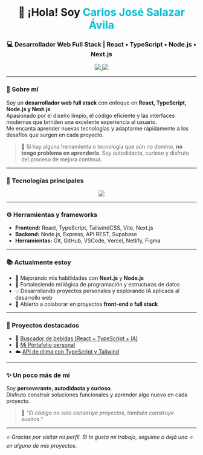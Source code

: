 <!-- Banner animado -->
<h1 align="center">👋 ¡Hola! Soy <span style="color:#00bcd4;">Carlos José Salazar Ávila</span></h1>
<h3 align="center">💻 Desarrollador Web Full Stack | React • TypeScript • Node.js • Next.js</h3>

<p align="center">
  <a href="https://my-portfolio-c18biyjay-carlos-projects-6a4ede30.vercel.app/" target="_blank">
    <img src="https://img.shields.io/badge/🌐_Portafolio-000?style=for-the-badge&logo=vercel&logoColor=white" />
  </a>
  <a href="mailto:carlossalazara43@gmail.com">
    <img src="https://img.shields.io/badge/📧_Correo-carlossalazara43@gmail.com-0078D4?style=for-the-badge" />
  </a>
</p>

---

### 🌟 Sobre mí
Soy un **desarrollador web full stack** con enfoque en **React, TypeScript, Node.js y Next.js**.  
Apasionado por el diseño limpio, el código eficiente y las interfaces modernas que brinden una excelente experiencia al usuario.  
Me encanta aprender nuevas tecnologías y adaptarme rápidamente a los desafíos que surgen en cada proyecto.

> 💪 Si hay alguna herramienta o tecnología que aún no domino, **no tengo problema en aprenderla**. Soy autodidacta, curioso y disfruto del proceso de mejora continua.

---

### 🧩 Tecnologías principales
<p align="center">
  <img src="https://skillicons.dev/icons?i=html,css,js,ts,react,nextjs,nodejs,express,tailwind,git,github,vscode,vite,vercel,netlify&perline=6" />
</p>

---

### ⚙️ Herramientas y frameworks
- **Frontend:** React, TypeScript, TailwindCSS, Vite, Next.js  
- **Backend:** Node.js, Express, API REST, Supabase  
- **Herramientas:** Git, GitHub, VSCode, Vercel, Netlify, Figma  

---

### 📚 Actualmente estoy
- 🚀 Mejorando mis habilidades con **Next.js** y **Node.js**  
- 🧠 Fortaleciendo mi lógica de programación y estructuras de datos  
- 💡 Desarrollando proyectos personales y explorando IA aplicada al desarrollo web  
- 🤝 Abierto a colaborar en proyectos **front-end o full stack**

---

### 🧠 Proyectos destacados
- 🧃 [Buscador de bebidas (React + TypeScript + IA)](https://github.com/carlox43/buscador-bebidas)  
- 💼 [Mi Portafolio personal](https://my-portfolio-c18biyjay-carlos-projects-6a4ede30.vercel.app/)  
- ☁️ [API de clima con TypeScript y Tailwind](https://github.com/carlox43/api-clima)

---

### ✨ Un poco más de mí
Soy **perseverante, autodidacta y curioso**.  
Disfruto construir soluciones funcionales y aprender algo nuevo en cada proyecto.  
> 💬 *"El código no solo construye proyectos, también construye sueños."*

---

⭐ *Gracias por visitar mi perfil. Si te gusta mi trabajo, seguime o dejá una ⭐ en alguno de mis proyectos.*
